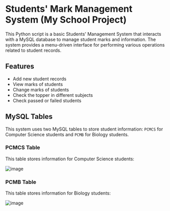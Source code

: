 # Students' Mark Management System (My School Project)
This Python script is a basic Students' Management System that interacts with a MySQL database to manage student marks and information. The system provides a menu-driven interface for performing various operations related to student records.

## Features

- Add new student records
- View marks of students
- Change marks of students
- Check the topper in different subjects
- Check passed or failed students

## MySQL Tables

This system uses two MySQL tables to store student information: `PCMCS` for Computer Science students and `PCMB` for Biology students.

### PCMCS Table

This table stores information for Computer Science students:

![image](https://github.com/Mohamed-Fiyaz/StudentsMarkManager/assets/124451741/e5c2bbb8-27e8-401f-be8a-81ade186ceb9)

### PCMB Table

This table stores information for Biology students:

![image](https://github.com/Mohamed-Fiyaz/StudentsMarkManager/assets/124451741/5c13eb26-4301-4d1f-b8ab-d50b984eff05)


